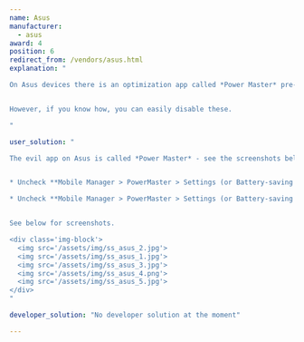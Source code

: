```yaml
---
name: Asus
manufacturer:
  - asus
award: 4
position: 6
redirect_from: /vendors/asus.html
explanation: "

On Asus devices there is an optimization app called *Power Master* pre-installed with some modifications made by default, e.g. blocking apps from starting and killing background tasks when your screen turns off.


However, if you know how, you can easily disable these.

"

user_solution: "

The evil app on Asus is called *Power Master* - see the screenshots below. To make sure apps background processing works, set up the following:


* Uncheck **Mobile Manager > PowerMaster > Settings (or Battery-saving options) > Clean up in suspend** 

* Uncheck **Mobile Manager > PowerMaster > Settings (or Battery-saving options) > Auto-deny apps from auto starting**. 


See below for screenshots.

<div class='img-block'>
  <img src='/assets/img/ss_asus_2.jpg'>
  <img src='/assets/img/ss_asus_1.jpg'>
  <img src='/assets/img/ss_asus_3.jpg'>
  <img src='/assets/img/ss_asus_4.png'>
  <img src='/assets/img/ss_asus_5.jpg'>
</div>
"

developer_solution: "No developer solution at the moment"

---
```

